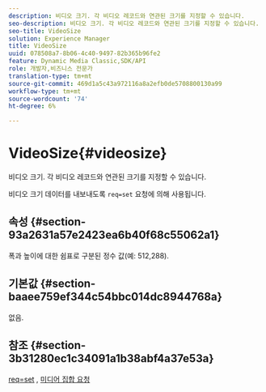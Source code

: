 ```yaml
---
description: 비디오 크기. 각 비디오 레코드와 연관된 크기를 지정할 수 있습니다.
seo-description: 비디오 크기. 각 비디오 레코드와 연관된 크기를 지정할 수 있습니다.
seo-title: VideoSize
solution: Experience Manager
title: VideoSize
uuid: 078508a7-8b06-4c40-9497-82b365b96fe2
feature: Dynamic Media Classic,SDK/API
role: 개발자,비즈니스 전문가
translation-type: tm+mt
source-git-commit: 469d1a5c43a972116a8a2efb0de5708800130a99
workflow-type: tm+mt
source-wordcount: '74'
ht-degree: 6%

---
```



# VideoSize{#videosize}

비디오 크기. 각 비디오 레코드와 연관된 크기를 지정할 수 있습니다.

비디오 크기 데이터를 내보내도록 `req=set` 요청에 의해 사용됩니다.

## 속성 {#section-93a2631a57e2423ea6b40f68c55062a1}

폭과 높이에 대한 쉼표로 구분된 정수 값(예: 512,288).

## 기본값 {#section-baaee759ef344c54bbc014dc8944768a}

없음.

## 참조 {#section-3b31280ec1c34091a1b38abf4a37e53a}

[req=set](/help/aem-is-ir-api/is-api/http-ref/image-serving-api-ref/c-http-protocol-reference/c-command-reference/r-req/r-set.md) ,  [미디어 집합 요청](/help/aem-is-ir-api/is-api/http-ref/image-serving-api-ref/c-http-protocol-reference/c-syntax-and-features/r-media-set-requests.md)
